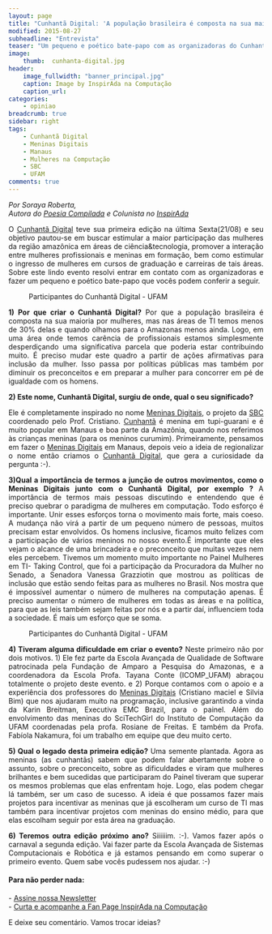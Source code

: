 ```yaml
---
layout: page
title: "Cunhantã Digital: 'A população brasileira é composta na sua maioria por mulheres, mas nas áreas de TI temos menos de 30% delas.É preciso mudar este quadro a partir de ações afirmativas para inclusão da mulher' "
modified: 2015-08-27
subheadline: "Entrevista"
teaser: "Um pequeno e poético bate-papo com as organizadoras do Cunhantã Digital"
image:
    thumb:  cunhanta-digital.jpg
header:
    image_fullwidth: "banner_principal.jpg"
    caption: Image by InspirAda na Computação
    caption_url: 
categories:
    - opiniao
breadcrumb: true
sidebar: right  
tags:  
    - Cunhantã Digital
    - Meninas Digitais
    - Manaus
    - Mulheres na Computação
    - SBC
    - UFAM
comments: true  
---
```

<p style='font-style:italic;'>Por Soraya Roberta, <br />Autora do <a href="http://poesiacompilada.com/" target="_blank">Poesia Compilada</a> e Colunista no <a href="http://inspiradanacomputacao.com/" target="_blank">InspirAda</a></p>

<p align="justify">O <a href="http://sbqs2015.com.br/cunhanta-digital/" target="_blank">Cunhantã Digital</a> teve sua  primeira edição na última Sexta(21/08) e seu objetivo pautou-se em buscar estimular a maior participação das mulheres da região amazônica em áreas de ciência&tecnologia, promover a interação entre mulheres profissionais e meninas em formação, bem como estimular o ingresso de mulheres em cursos de graduação e carreiras de tais áreas. Sobre este lindo evento resolvi entrar em contato com as organizadoras e fazer um pequeno e poético bate-papo que vocês podem conferir a seguir.</p>

<figure>
    <img src="http://inspiradanacomputacao.github.io/images/logo-cunhanta.jpg" alt="">
    <figcaption>Participantes do Cunhantã Digital - UFAM</figcaption>
</figure>

<p align="justify"><strong>1) Por que criar o Cunhantã Digital?</strong>
Por que a população brasileira é composta na sua maioria por mulheres, mas nas áreas de TI temos menos de 30% delas e quando olhamos para o Amazonas menos ainda. Logo, em uma área onde temos carência de profissionais estamos simplesmente desperdiçando uma significativa parcela que poderia estar contribuindo muito. É preciso mudar este quadro a partir de ações afirmativas para inclusão da mulher. Isso passa por políticas públicas mas também por diminuir os preconceitos e em preparar a mulher para concorrer em pé de igualdade com os homens.</p>

<strong>2) Este nome, Cunhantã Digital, surgiu de onde, qual o seu significado?</strong><br />
<p align="justify">Ele é completamente inspirado no nome <a href="https://sbcmt.wordpress.com/meninasdigitais/" target="_blank">Meninas Digitais</a>, o projeto da <a href="http://www.sbc.org.br" target="_blank">SBC</a> coordenado pelo Prof. Cristiano. <a href="http://michaelis.uol.com.br/moderno/portugues/definicao/cunhanta%20_937774.html" target="_blank">Cunhantã</a> é menina em tupi-guarani e é muito popular em Manaus e boa parte da Amazônia, quando nos referimos às crianças meninas (para os meninos curumim). Primeiramente, pensamos em fazer o <a href="https://www.facebook.com/meninasdigitaisSBC" target="_blank">Meninas Digitais</a> em Manaus, depois veio a ideia de regionalizar o nome então criamos o <a href="http://sbqs2015.com.br/cunhanta-digital/" target="_blank">Cunhantã Digital</a>, que gera a curiosidade da pergunta :-).</p>

<p align="justify"><strong>3)Qual a importância de termos a junção de outros movimentos, como o Meninas Digitais junto com o Cunhantã Digital, por exemplo ? </strong>
A importância de termos mais pessoas discutindo e entendendo que é preciso quebrar o paradigma de mulheres em computação. Todo esforço é importante. Unir esses esforços torna o movimento mais forte, mais coeso. A mudança não virá a partir de um pequeno número de pessoas, muitos precisam estar envolvidos. Os homens inclusive, ficamos muito felizes com a participação de vários meninos no nosso evento.É importante que eles vejam o alcance de uma brincadeira e o preconceito que muitas vezes nem eles percebem. Tivemos um momento muito importante no Painel Mulheres em TI- Taking Control, que foi a participação da Procuradora da Mulher no Senado, a Senadora Vanessa Grazziotin que mostrou as políticas de inclusão que estão sendo  feitas para as mulheres no Brasil. Nos mostra que é impossível aumentar o número de mulheres na computação apenas. É preciso aumentar o número de mulheres em todas as áreas e na política, para que as leis também sejam feitas por nós e a partir daí, influenciem toda a sociedade. É mais um esforço que se soma.</p>

<figure>
    <img src="http://inspiradanacomputacao.github.io/images/cunhanta-digital.jpg" alt="">
    <figcaption>Participantes do Cunhantã Digital - UFAM</figcaption>
</figure> 

<p align="justify"><strong>4) Tiveram alguma dificuldade em criar o evento?</strong>
Neste primeiro não por dois motivos. 1) Ele fez parte da Escola Avançada de Qualidade de Software patrocinada pela Fundação de Amparo a Pesquisa do Amazonas, e a coordenadora da Escola Profa. Tayana Conte (ICOMP_UFAM) abraçou totalmente o projeto deste evento. e 2) Porque contamos com o apoio e a experiência dos professores do <a href="https://www.facebook.com/meninasdigitaisSBC" target="_blank">Meninas Digitais</a> (Cristiano maciel e Silvia Bim) que nos ajudaram muito na programação, inclusive garantindo a vinda da Karin Breitman, Executiva EMC Brazil, para o painel. Além do envolvimento das meninas do SciTechGirl do Instituto de Computação da UFAM coordenadas pela profa. Rosiane de Freitas. E também da Profa. Fabíola Nakamura, foi um trabalho em equipe que deu muito certo.</p>

<p align="justify"><strong>5) Qual o legado desta primeira edição?</strong>
Uma semente plantada. Agora as meninas (as cunhantãs) sabem que podem falar abertamente sobre o assunto, sobre o preconceito, sobre as dificuldades e viram que mulheres brilhantes e bem sucedidas que participaram do Painel tiveram que superar os mesmos problemas que elas enfrentam hoje. Logo, elas podem chegar lá também, ser um caso de sucesso. A ideia é que possamos fazer mais projetos para incentivar as meninas que já escolheram um curso de TI mas também para incentivar projetos com meninas do ensino médio, para que elas escolham seguir por esta área na graduação.</p>

<p align="justify"><strong>6) Teremos outra edição próximo ano?</strong>
Siiiiiim. :-). Vamos fazer após o carnaval a segunda edição. Vai fazer parte da Escola Avançada de Sistemas Computacionais e Robótica e já estamos pensando em como superar o primeiro evento. Quem sabe vocês pudessem nos ajudar. :-) </p>


<h4> Para não perder nada: </h4>
<p>
- <a href="http://inspiradanacomputacao.us11.list-manage1.com/subscribe?u=e6a849e909bc803ed73b456c2&id=a85bc7db3b" target="_blank">Assine nossa Newsletter</a> <br />
- <a href="https://www.facebook.com/InspiradaNaComputacao" target="_blank">Curta e acompanhe a Fan Page InspirAda na Computação</a><br />
</p>
E deixe seu comentário. Vamos trocar ideias?


